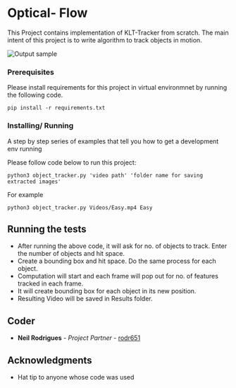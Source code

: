 # Optical- Flow

This Project contains implementation of KLT-Tracker from scratch. The main intent of this project is to write algorithm to track objects in motion.

![Output sample](https://github.com/arsjindal/Optical-flow/Sample_output.gif)


### Prerequisites

Please install requirements for this project in virtual environmnet by running the following code.

```
pip install -r requirements.txt
```

### Installing/ Running

A step by step series of examples that tell you how to get a development env running

Please follow code below to run this project:

```
python3 object_tracker.py 'video path' 'folder name for saving extracted images'
```

For example

```
python3 object_tracker.py Videos/Easy.mp4 Easy
```


## Running the tests

* After running the above code, it will ask for no. of objects to track. Enter the number of objects and hit space.
* Create a bounding box and hit space. Do the same process for each object. 
* Computation will start and each frame will pop out for no. of features tracked in each frame. 
* It will create bounding box for each object in its new position.
* Resulting Video will be saved in Results folder.


## Coder

* **Neil Rodrigues** - *Project Partner* - [rodr651](https://github.com/rodri651)


## Acknowledgments

* Hat tip to anyone whose code was used
